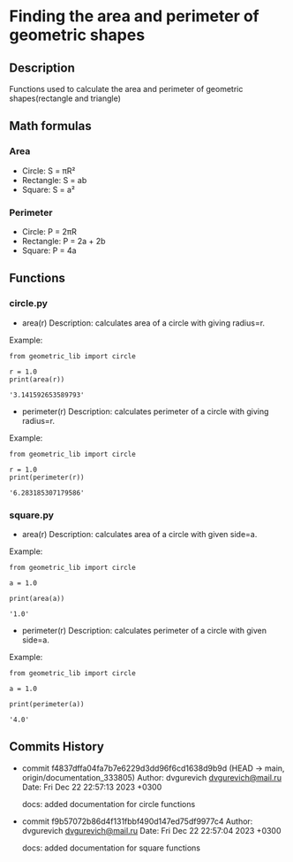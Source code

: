 # Finding the area and perimeter of geometric shapes
## Description
Functions used to calculate the area and perimeter of geometric shapes(rectangle and triangle)

## Math formulas
### Area
- Circle: S = πR²
- Rectangle: S = ab
- Square: S = a²

### Perimeter
- Circle: P = 2πR
- Rectangle: P = 2a + 2b
- Square: P = 4a

## Functions

### circle.py
- area(r)
Description: calculates area of a circle with giving radius=r.

Example:

    from geometric_lib import circle
    
    r = 1.0
    print(area(r))
    
    '3.141592653589793'

- perimeter(r)
Description: calculates perimeter of a circle with giving radius=r.

Example:

    from geometric_lib import circle
    
    r = 1.0
    print(perimeter(r))
    
    '6.283185307179586'

### square.py
- area(r)
Description: calculates area of a circle with given side=a.

Example:

    from geometric_lib import circle
    
    a = 1.0
    
    print(area(a))
    
    '1.0'

- perimeter(r)
Description: calculates perimeter of a circle with given side=a.

Example:

    from geometric_lib import circle
    
    a = 1.0
    
    print(perimeter(a))
    
    '4.0'


## Commits History
- commit f4837dffa04fa7b7e6229d3dd96f6cd1638d9b9d (HEAD -> main, origin/documentation_333805)
Author: dvgurevich <dvgurevich@mail.ru>
Date:   Fri Dec 22 22:57:13 2023 +0300

    docs: added documentation for circle functions

- commit f9b57072b86d4f131fbbf490d147ed75df9977c4
Author: dvgurevich <dvgurevich@mail.ru>
Date:   Fri Dec 22 22:57:04 2023 +0300

    docs: added documentation for square functions
